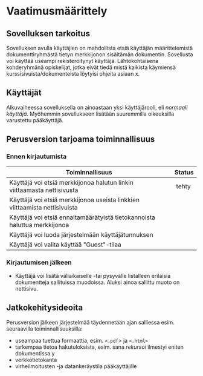 # Vaatimusmäärittely
## Sovelluksen tarkoitus
Sovelluksen avulla käyttäjien on mahdollista etsiä käyttäjän määrittelemistä dokumenttiryhmästä tietyn merkkijonon sisältämän dokumentin. Sovellusta voi käyttää useampi rekisteröitynyt käyttäjä. Lähtökohtaisena kohderyhmänä opiskelijat, jotka eivät tiedä mistä kaikista käymiensä kurssisivuista/dokumenteista löytyisi ohjeita asiaan x.
## Käyttäjät
Alkuvaiheessa sovelluksella on ainoastaan yksi käyttäjärooli, eli *normaali käyttäjä*. Myöhemmin sovellukseen lisätään suuremmilla oikeuksilla varustettu pääkäyttäjä.
## Perusversion tarjoama toiminnallisuus
### Ennen kirjautumista
Toiminnallisuus | Status
--------------- | ------
Käyttäjä voi etsiä merkkijonoa halutun linkin viittaamasta nettisivusta | tehty
Käyttäjä voi etsiä merkkijonoa useista linkkien viittaamista nettisivuista |
Käyttäjä voi etsiä ennaltamäärätyistä tietokannoista haluttua merkkijonoa |
Käyttäjä voi luoda järjestelmään käyttäjätunnuksen |
Käyttäjä voi valita käyttää "Guest"-tilaa |

### Kirjautumisen jälkeen
* Käyttäjä voi lisätä väliaikaiselle -tai pysyvälle listalleen erilaisia dokumentteja sallituissa muodoissa. Aluksi ainoa sallittu muoto on nettisivu.
## Jatkokehitysideoita
Perusversion jälkeen järjestelmää täydennetään ajan salliessa esim. seuraavilla toiminnallisuuksilla:
* useampaa tuettua formaattia, esim. `<.pdf`> ja `<.html>`
* tarkempaa tietoa hakutuloksista, esim. sana *rekursoi* ilmestyi eniten dokumentissa y
* verkkotietokanta
* virheilmoitusten -ja datankeräystila pääkäyttäjille
